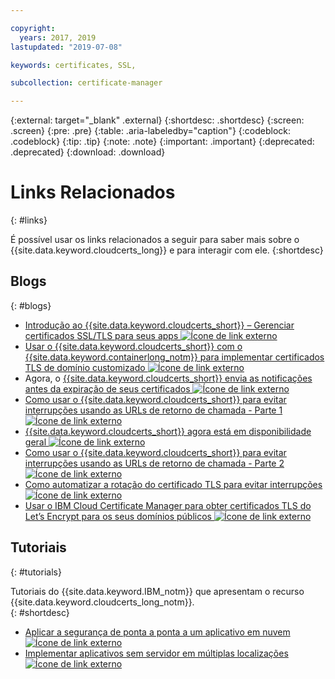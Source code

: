 ```yaml
---

copyright:
  years: 2017, 2019
lastupdated: "2019-07-08"

keywords: certificates, SSL,

subcollection: certificate-manager

---
```


{:external: target="_blank" .external}
{:shortdesc: .shortdesc}
{:screen: .screen}
{:pre: .pre}
{:table: .aria-labeledby="caption"}
{:codeblock: .codeblock}
{:tip: .tip}
{:note: .note}
{:important: .important}
{:deprecated: .deprecated}
{:download: .download}

# Links Relacionados
{: #links}

É possível usar os links relacionados a seguir para saber mais sobre o {{site.data.keyword.cloudcerts_long}} e para interagir com ele.
{:shortdesc}

## Blogs
{: #blogs}

* <a href="https://www.ibm.com/cloud/blog/introducing-ibm-cloud-certificate-manager-manage-ssltls-certificates-apps" target="_blank">Introdução ao {{site.data.keyword.cloudcerts_short}} – Gerenciar certificados SSL/TLS para seus apps <img src="../../icons/launch-glyph.svg" alt="Ícone de link externo"></a>
* <a href="https://www.ibm.com/cloud/blog/use-ibm-cloud-certificate-manager-ibm-cloud-container-service-deploy-custom-domain-tls-certificates" target="_blank">Usar o {{site.data.keyword.cloudcerts_short}} com o {{site.data.keyword.containerlong_notm}} para implementar certificados TLS de domínio customizado <img src="../../icons/launch-glyph.svg" alt="Ícone de link externo"></a>
* Agora, o <a href="https://www.ibm.com/cloud/blog/announcements/certificate-manager-now-sends-notifications-certificates-expire" target="_blank">{{site.data.keyword.cloudcerts_short}} envia as notificações antes da expiração de seus certificados <img src="../../icons/launch-glyph.svg" alt="Ícone de link externo"></a>
* <a href="https://www.ibm.com/cloud/blog/use-certificate-manager-avoid-outages-using-callback-urls" target="_blank">Como usar o {{site.data.keyword.cloudcerts_short}} para evitar interrupções usando as URLs de retorno de chamada - Parte 1 <img src="../../icons/launch-glyph.svg" alt="Ícone de link externo"></a>
* <a href="https://www.ibm.com/cloud/blog/announcements/ibm-cloud-certificate-manager-is-now-ga" target="_blank">{{site.data.keyword.cloudcerts_short}} agora está em disponibilidade geral <img src="../../icons/launch-glyph.svg" alt="Ícone de link externo"></a>
* <a href="https://www.ibm.com/cloud/blog/how-to-use-certificate-manager-to-avoid-outages-using-callback-urls-part-2" target="_blank">Como usar o {{site.data.keyword.cloudcerts_short}} para evitar interrupções usando as URLs de retorno de chamada - Parte 2 <img src="../../icons/launch-glyph.svg" alt="Ícone de link externo"></a>
* <a href="https://www.ibm.com/cloud/blog/how-to-automate-tls-certificate-rotation-to-avoid-outages" target="_blank">Como automatizar a rotação do certificado TLS para evitar interrupções <img src="../../icons/launch-glyph.svg" alt="Ícone de link externo"></a>
* <a href="https://www.ibm.com/cloud/blog/use-ibm-cloud-certificate-manager-to-obtain-lets-encrypt-tls-certificates-for-your-public-domains" target="_blank">Usar o IBM Cloud Certificate Manager para obter certificados TLS do Let’s Encrypt para os seus domínios públicos <img src="../../icons/launch-glyph.svg" alt="Ícone de link externo"></a>


## Tutoriais
{: #tutorials}

Tutoriais do {{site.data.keyword.IBM_notm}} que apresentam o recurso {{site.data.keyword.cloudcerts_long_notm}}.  
{: #shortdesc}

* <a href="/docs/tutorials?topic=solution-tutorials-cloud-e2e-security#apply-end-to-end-security-to-a-cloud-application" target="_blank">Aplicar a segurança de ponta a ponta a um aplicativo em nuvem <img src="../../icons/launch-glyph.svg" alt="Ícone de link externo"></a>
* <a href="/docs/tutorials?topic=solution-tutorials-multi-region-serverless#deploy-serverless-apps-across-multiple-locations" target="_blank">Implementar aplicativos sem servidor em múltiplas localizações <img src="../../icons/launch-glyph.svg" alt="Ícone de link externo"></a>
